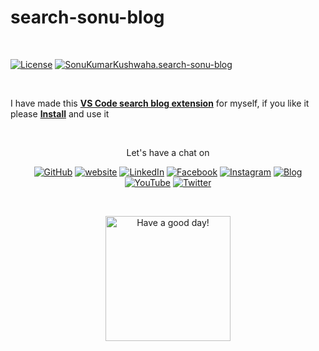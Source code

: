 # search-sonu-blog 


<br/>

<a href="https://github.com/flyingsonu122/search-sonu-blog/blob/main/LICENSE"><img src="https://img.shields.io/github/license/flyingsonu122/search-sonu-blog.svg?style=social&logo=github&label=License" alt="License"></a>  <a href="https://marketplace.visualstudio.com/items?itemName=SonuKumarKushwaha.search-sonu-blog"><img src="https://img.shields.io/visual-studio-marketplace/v/SonuKumarKushwaha.search-sonu-blog?label=Visual%20Studio%20Marketplace&logo=Visual%20Studio%20Code&style=social" alt="SonuKumarKushwaha.search-sonu-blog"></a>

<br/>

I have made this **[VS Code search blog extension](https://marketplace.visualstudio.com/items?itemName=SonuKumarKushwaha.search-sonu-blog)** for myself, if you like it please **[Install](https://marketplace.visualstudio.com/items?itemName=SonuKumarKushwaha.search-sonu-blog)** and use it

<br/>



<p align="center"> Let's have a chat on </p> 
<p align="center">
	<a href="https://github.com/flyingsonu122"><img src="https://img.shields.io/github/followers/flyingsonu122.svg?label=GitHub&style=social" alt="GitHub"></a>
	<a href="https://flyingsonu122.netlify.app/"><img src="https://img.shields.io/badge/Website-blueviolet?style=flat&logo=google-chrome&logoColor=white&color=Black" alt="website"></a>
	<a href="https://www.linkedin.com/in/sonukumarkushwaha/"><img src="https://img.shields.io/badge/LinkedIn--_.svg?style=social&logo=linkedin" alt="LinkedIn"></a>
	<a href="https://www.facebook.com/sonukumarkushwaha736"><img src="https://img.shields.io/badge/Facebook--_.svg?style=social&logo=facebook" alt="Facebook"></a>
	<a href="https://www.instagram.com/flyingsonu736/"><img src="https://img.shields.io/badge/Instagram--_.svg?style=social&logo=instagram" alt="Instagram"></a>
	<a href="https://www.singlebucks.live/"><img src="https://img.shields.io/badge/Blog--_.svg?style=social&logo=medium" alt="Blog"></a>
	<a href="https://www.youtube.com/channel/UCugIYeIc-HzCp-SZxRwuQbA"><img src="https://img.shields.io/youtube/channel/subscribers/UCugIYeIc-HzCp-SZxRwuQbA?label=YouTube&style=social&logo=YouTube" alt="YouTube"></a>
	<a href="https://twitter.com/iamsonukushwaha"><img src="https://img.shields.io/twitter/follow/iamsonukushwaha?label=Follow&style=social" alt="Twitter"></a>
	
	
</p>

<br>
<p align="center">
<a href="https://youtube.com/playlist?list=PLPTNm43hfM6FAXNFV1_jBKuehow6Rkb6D"><img alt="Have a good day!" src="https://media.giphy.com/media/WQOFQXuVEZ90MtDdsx/giphy.gif" width="200px"></a>
</p>
<br>

